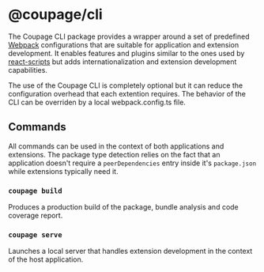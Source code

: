 # @coupage/cli

The Coupage CLI package provides a wrapper around a set of predefined [Webpack](https://github.com/webpack/webpack)
configurations that are suitable for application and extension development. It enables features and plugins similar to
the ones used by [react-scripts](https://github.com/facebook/create-react-app/tree/master/packages/react-scripts) but
adds internationalization and extension development capabilities.

The use of the Coupage CLI is completely optional but it can reduce the configuration overhead that each extention
requires. The behavior of the CLI can be overriden by a local webpack.config.ts file.

## Commands

All commands can be used in the context of both applications and extensions. The package type detection relies on
the fact that an application doesn't require a `peerDependencies` entry inside it's `package.json` while extensions
typically need it.

### `coupage build`

Produces a production build of the package, bundle analysis and code coverage report.

### `coupage serve`

Launches a local server that handles extension development in the context of the host application.
